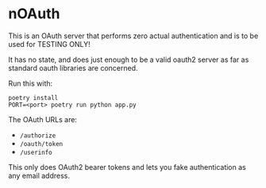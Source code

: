 # nOAuth

This is an OAuth server that performs zero actual authentication and
is to be used for TESTING ONLY!

It has no state, and does just enough to be a valid oauth2 server as
far as standard oauth libraries are concerned.

Run this with:

```
poetry install
PORT=<port> poetry run python app.py
```

The OAuth URLs are:

* `/authorize`
* `/oauth/token`
* `/userinfo`

This only does OAuth2 bearer tokens and lets you fake authentication as any email address.


